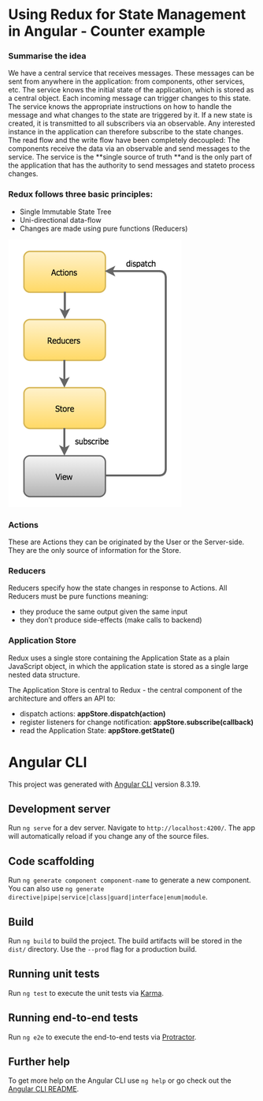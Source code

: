 # Using **Redux** for State Management in Angular - Counter example

### Summarise the idea
We have a central service that receives messages. These messages can be sent from anywhere in the application: from components, other services, etc.
The service knows the initial state of the application, which is stored as a central object.
Each incoming message can trigger changes to this state. The service knows the appropriate instructions on how to handle the message and what changes to the state are triggered by it. 
If a new state is created, it is transmitted to all subscribers via an observable. Any interested instance in the application can therefore subscribe to the state changes.
The read flow and the write flow have been completely decoupled: The components receive the data via an observable and send messages to the service.
The service is the **single source of truth **and is the only part of the application that has the authority to send messages and stateto process changes.

### Redux follows three basic principles:
- Single Immutable State Tree
- Uni-directional data-flow
- Changes are made using pure functions (Reducers)

![Redux unidirectional flow](./src/assets/img/ReduxUnidirectionalFlow.png)

### Actions
These are Actions they can be originated by the User or the Server-side. They are the only source of information for the Store.

### Reducers
Reducers specify how the state changes in response to Actions. All Reducers must be pure functions meaning:
- they produce the same output given the same input
- they don’t produce side-effects (make calls to backend)

### Application Store
Redux uses a single store containing the Application State as a plain JavaScript object, in which the application state is stored as a single large nested data structure.

The Application Store is central to Redux  - the central component of the architecture and offers an API to:
- dispatch actions: **appStore.dispatch(action)**
- register listeners for change notification: **appStore.subscribe(callback)**
- read the Application State: **appStore.getState()**

# Angular CLI

This project was generated with [Angular CLI](https://github.com/angular/angular-cli) version 8.3.19.

## Development server

Run `ng serve` for a dev server. Navigate to `http://localhost:4200/`. The app will automatically reload if you change any of the source files.

## Code scaffolding

Run `ng generate component component-name` to generate a new component. You can also use `ng generate directive|pipe|service|class|guard|interface|enum|module`.

## Build

Run `ng build` to build the project. The build artifacts will be stored in the `dist/` directory. Use the `--prod` flag for a production build.

## Running unit tests

Run `ng test` to execute the unit tests via [Karma](https://karma-runner.github.io).

## Running end-to-end tests

Run `ng e2e` to execute the end-to-end tests via [Protractor](http://www.protractortest.org/).

## Further help

To get more help on the Angular CLI use `ng help` or go check out the [Angular CLI README](https://github.com/angular/angular-cli/blob/master/README.md).
